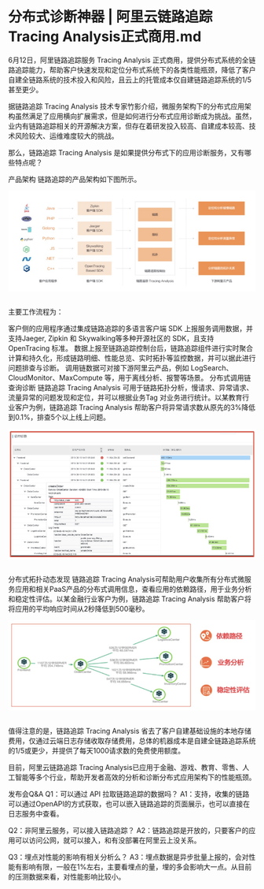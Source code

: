# 分布式诊断神器 | 阿里云链路追踪Tracing Analysis正式商用.md

6月12日，阿里链路追踪服务 Tracing Analysis 正式商用，提供分布式系统的全链路追踪能力，帮助客户快速发现和定位分布式系统下的各类性能瓶颈，降低了客户自建全链路系统的技术投入和风险，且云上的托管成本仅自建链路追踪系统的1/5甚至更少。

据链路追踪 Tracing Analysis 技术专家竹影介绍，微服务架构下的分布式应用架构虽然满足了应用横向扩展需求，但是如何进行分布式应用诊断成为挑战。虽然，业内有链路追踪相关的开源解决方案，但存在着研发投入较高、自建成本较高、技术风险较大、运维难度较大的挑战。

那么，链路追踪 Tracing Analysis 是如果提供分布式下的应用诊断服务，又有哪些特点呢？

产品架构
链路追踪的产品架构如下图所示。

<div style="text-align:center" align="center">
<img src="/images/阿里云链路追踪Tracing Analysis正式商用1.png" align="center" />
</div>
</br>

主要工作流程为：

客户侧的应用程序通过集成链路追踪的多语言客户端 SDK 上报服务调用数据，并支持Jaeger, Zipkin 和 Skywalking等多种开源社区的 SDK，且支持 OpenTracing 标准。
数据上报至链路追踪控制台后，链路追踪组件进行实时聚合计算和持久化，形成链路明细、性能总览、实时拓扑等监控数据，并可以据此进行问题排查与诊断。
调用链数据可对接下游阿里云产品，例如 LogSearch、CloudMonitor、MaxCompute 等，用于离线分析、报警等场景。
分布式调用链查询诊断
链路追踪 Tracing Analysis 可用于链路拓扑分析，慢请求、异常请求、流量异常的问题发现和定位，并可以根据业务Tag 对业务进行统计。以某教育行业客户为例，链路追踪 Tracing Analysis 帮助客户将异常请求数从原先的3%降低到0.1%，排查5个以上线上问题。

<div style="text-align:center" align="center">
<img src="/images/阿里云链路追踪Tracing Analysis正式商用2.png" align="center" />
</div>
</br>

分布式拓扑动态发现
链路追踪 Tracing Analysis可帮助用户收集所有分布式微服务应用和相关PaaS产品的分布式调用信息，查看应用的依赖路径，用于业务分析和稳定性评估。以某金融行业客户为例，链路追踪 Tracing Analysis 帮助客户将将应用的平均响应时间从2秒降低到500毫秒。

<div style="text-align:center" align="center">
<img src="/images/阿里云链路追踪Tracing Analysis正式商用3.png" align="center" />
</div>
</br>

值得注意的是，链路追踪 Tracing Analysis 省去了客户自建基础设施的本地存储费用，仅通过云端日志存储收取存储费用，总体的机器成本是自建全链路追踪系统的1/5或更少，并提供了每天1000请求数的免费使用额度。

目前，阿里云链路追踪 Tracing Analysis已应用于金融、游戏、教育、零售、人工智能等多个行业，帮助开发者高效的分析和诊断分布式应用架构下的性能瓶颈。

发布会Q&A
Q1：可以通过 API 拉取链路追踪的数据吗？
A1：支持，收集的链路可以通过OpenAPI的方式获取，也可以嵌入链路追踪的页面展示，也可以直接在日志服务中查看。

Q2：非阿里云服务，可以接入链路追踪？
A2：链路追踪是开放的，只要客户的应用可以访问公网，就可以接入，和有没部署在阿里云上没关系。

Q3：埋点对性能的影响有相关分析么？
A3：埋点数据是异步批量上报的，会对性能有影响有限，一般在1%左右，主要看埋点的量，埋的多会影响大一点。从目前的压测数据来看，对性能影响比较小。

